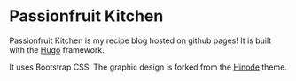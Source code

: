 # Passionfruit Kitchen

Passionfruit Kitchen is my recipe blog hosted on github pages! It is built with the [Hugo](https://gohugo.io/) framework. 

It uses Bootstrap CSS. The graphic design is forked from the [Hinode](https://gethinode.com/) theme. 

